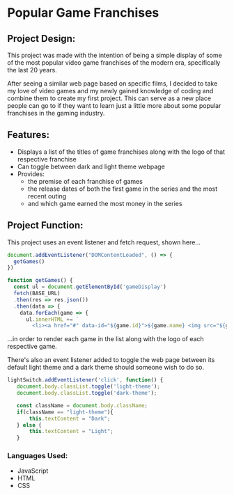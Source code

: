 # Popular Game Franchises

## Project Design:
This project was made with the intention of being a simple display of some of the most popular video game franchises of the modern era, specifically the last 20 years. 

After seeing a similar web page based on specific films, I decided to take my love of video games and my newly gained knowledge of coding and combine them to create my first project. This can serve as a new place people can go to if they want to learn just a little more about some popular franchises in the gaming industry.

## Features:
* Displays a list of the titles of game franchises along with the logo of that respective franchise
* Can toggle between dark and light theme webpage
* Provides:
    * the premise of each franchise of games 
    * the release dates of both the first game in the series and the most recent outing
    * and which game earned the most money in the series

## Project Function:
This project uses an event listener and fetch request, shown here...
```JavaScript 
document.addEventListener("DOMContentLoaded", () => {
  getGames()
})

function getGames() {
  const ul = document.getElementById('gameDisplay')
  fetch(BASE_URL)
  .then(res => res.json())
  .then(data => {
    data.forEach(game => {
      ul.innerHTML += `
        <li><a href="#" data-id="${game.id}">${game.name} <img src="${game.image}"</a></li>
```
 ...in order to render each game in the list along with the logo of each respective game. 
 
 There's also an event listener added to toggle the web page between its default light theme and a dark theme should someone wish to do so.
 ```JavaScript
 lightSwitch.addEventListener('click', function() {
    document.body.classList.toggle('light-theme');
    document.body.classList.toggle('dark-theme');

    const className = document.body.className;
    if(className == "light-theme"){
        this.textContent = "Dark";
    } else {
        this.textContent = "Light";
    }
```

### Languages Used:
* JavaScript
* HTML
* CSS
